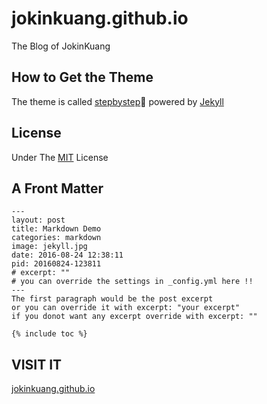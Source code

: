 # jokinkuang.github.io  
The Blog of JokinKuang 

## How to Get the Theme  
The theme is called [stepbystep](https://github.com/jokinkuang/stepbystep):feet: powered by [Jekyll](https://github.com/jekyll/jekyll) 

## License  
Under The [MIT](https://tldrlegal.com/license/mit-license) License

## A Front Matter
```
---
layout: post
title: Markdown Demo
categories: markdown
image: jekyll.jpg
date: 2016-08-24 12:38:11
pid: 20160824-123811
# excerpt: ""
# you can override the settings in _config.yml here !!
---
The first paragraph would be the post excerpt
or you can override it with excerpt: "your excerpt"
if you donot want any excerpt override with excerpt: ""

{% include toc %}
```

## VISIT IT
[jokinkuang.github.io](http://jokinkuang.github.io)
